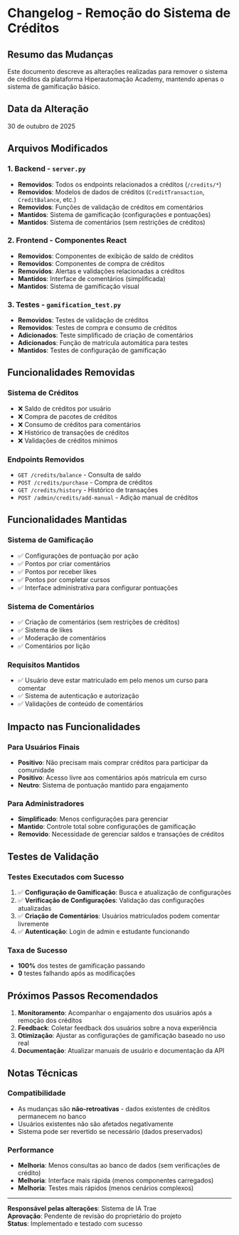 # Changelog - Remoção do Sistema de Créditos

## Resumo das Mudanças

Este documento descreve as alterações realizadas para remover o sistema de créditos da plataforma Hiperautomação Academy, mantendo apenas o sistema de gamificação básico.

## Data da Alteração
30 de outubro de 2025

## Arquivos Modificados

### 1. Backend - `server.py`
- **Removidos**: Todos os endpoints relacionados a créditos (`/credits/*`)
- **Removidos**: Modelos de dados de créditos (`CreditTransaction`, `CreditBalance`, etc.)
- **Removidos**: Funções de validação de créditos em comentários
- **Mantidos**: Sistema de gamificação (configurações e pontuações)
- **Mantidos**: Sistema de comentários (sem restrições de créditos)

### 2. Frontend - Componentes React
- **Removidos**: Componentes de exibição de saldo de créditos
- **Removidos**: Componentes de compra de créditos
- **Removidos**: Alertas e validações relacionadas a créditos
- **Mantidos**: Interface de comentários (simplificada)
- **Mantidos**: Sistema de gamificação visual

### 3. Testes - `gamification_test.py`
- **Removidos**: Testes de validação de créditos
- **Removidos**: Testes de compra e consumo de créditos
- **Adicionados**: Teste simplificado de criação de comentários
- **Adicionados**: Função de matrícula automática para testes
- **Mantidos**: Testes de configuração de gamificação

## Funcionalidades Removidas

### Sistema de Créditos
- ❌ Saldo de créditos por usuário
- ❌ Compra de pacotes de créditos
- ❌ Consumo de créditos para comentários
- ❌ Histórico de transações de créditos
- ❌ Validações de créditos mínimos

### Endpoints Removidos
- `GET /credits/balance` - Consulta de saldo
- `POST /credits/purchase` - Compra de créditos
- `GET /credits/history` - Histórico de transações
- `POST /admin/credits/add-manual` - Adição manual de créditos

## Funcionalidades Mantidas

### Sistema de Gamificação
- ✅ Configurações de pontuação por ação
- ✅ Pontos por criar comentários
- ✅ Pontos por receber likes
- ✅ Pontos por completar cursos
- ✅ Interface administrativa para configurar pontuações

### Sistema de Comentários
- ✅ Criação de comentários (sem restrições de créditos)
- ✅ Sistema de likes
- ✅ Moderação de comentários
- ✅ Comentários por lição

### Requisitos Mantidos
- ✅ Usuário deve estar matriculado em pelo menos um curso para comentar
- ✅ Sistema de autenticação e autorização
- ✅ Validações de conteúdo de comentários

## Impacto nas Funcionalidades

### Para Usuários Finais
- **Positivo**: Não precisam mais comprar créditos para participar da comunidade
- **Positivo**: Acesso livre aos comentários após matrícula em curso
- **Neutro**: Sistema de pontuação mantido para engajamento

### Para Administradores
- **Simplificado**: Menos configurações para gerenciar
- **Mantido**: Controle total sobre configurações de gamificação
- **Removido**: Necessidade de gerenciar saldos e transações de créditos

## Testes de Validação

### Testes Executados com Sucesso
1. ✅ **Configuração de Gamificação**: Busca e atualização de configurações
2. ✅ **Verificação de Configurações**: Validação das configurações atualizadas
3. ✅ **Criação de Comentários**: Usuários matriculados podem comentar livremente
4. ✅ **Autenticação**: Login de admin e estudante funcionando

### Taxa de Sucesso
- **100%** dos testes de gamificação passando
- **0** testes falhando após as modificações

## Próximos Passos Recomendados

1. **Monitoramento**: Acompanhar o engajamento dos usuários após a remoção dos créditos
2. **Feedback**: Coletar feedback dos usuários sobre a nova experiência
3. **Otimização**: Ajustar as configurações de gamificação baseado no uso real
4. **Documentação**: Atualizar manuais de usuário e documentação da API

## Notas Técnicas

### Compatibilidade
- As mudanças são **não-retroativas** - dados existentes de créditos permanecem no banco
- Usuários existentes não são afetados negativamente
- Sistema pode ser revertido se necessário (dados preservados)

### Performance
- **Melhoria**: Menos consultas ao banco de dados (sem verificações de crédito)
- **Melhoria**: Interface mais rápida (menos componentes carregados)
- **Melhoria**: Testes mais rápidos (menos cenários complexos)

---

**Responsável pelas alterações**: Sistema de IA Trae  
**Aprovação**: Pendente de revisão do proprietário do projeto  
**Status**: Implementado e testado com sucesso
